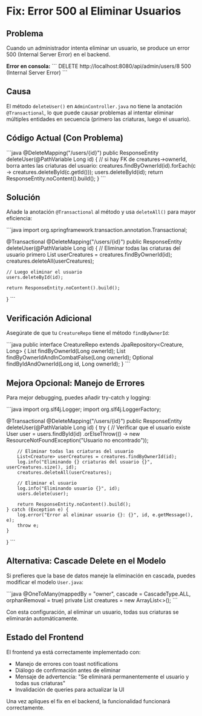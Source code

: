 # Fix: Error 500 al Eliminar Usuarios

## Problema

Cuando un administrador intenta eliminar un usuario, se produce un error 500 (Internal Server Error) en el backend.

**Error en consola:**
\`\`\`
DELETE http://localhost:8080/api/admin/users/8 500 (Internal Server Error)
\`\`\`

## Causa

El método `deleteUser()` en `AdminController.java` no tiene la anotación `@Transactional`, lo que puede causar problemas al intentar eliminar múltiples entidades en secuencia (primero las criaturas, luego el usuario).

## Código Actual (Con Problema)

\`\`\`java
@DeleteMapping("/users/{id}")
public ResponseEntity<Void> deleteUser(@PathVariable Long id) {
    // si hay FK de creatures->ownerId, borra antes las criaturas del usuario:
    creatures.findByOwnerId(id).forEach(c -> creatures.deleteById(c.getId()));
    users.deleteById(id);
    return ResponseEntity.noContent().build();
}
\`\`\`

## Solución

Añade la anotación `@Transactional` al método y usa `deleteAll()` para mayor eficiencia:

\`\`\`java
import org.springframework.transaction.annotation.Transactional;

@Transactional
@DeleteMapping("/users/{id}")
public ResponseEntity<Void> deleteUser(@PathVariable Long id) {
    // Eliminar todas las criaturas del usuario primero
    List<Creature> userCreatures = creatures.findByOwnerId(id);
    creatures.deleteAll(userCreatures);
    
    // Luego eliminar el usuario
    users.deleteById(id);
    
    return ResponseEntity.noContent().build();
}
\`\`\`

## Verificación Adicional

Asegúrate de que tu `CreatureRepo` tiene el método `findByOwnerId`:

\`\`\`java
public interface CreatureRepo extends JpaRepository<Creature, Long> {
    List<Creature> findByOwnerId(Long ownerId);
    List<Creature> findByOwnerIdAndInCombatFalse(Long ownerId);
    Optional<Creature> findByIdAndOwnerId(Long id, Long ownerId);
}
\`\`\`

## Mejora Opcional: Manejo de Errores

Para mejor debugging, puedes añadir try-catch y logging:

\`\`\`java
import org.slf4j.Logger;
import org.slf4j.LoggerFactory;

@Transactional
@DeleteMapping("/users/{id}")
public ResponseEntity<Void> deleteUser(@PathVariable Long id) {
    try {
        // Verificar que el usuario existe
        User user = users.findById(id)
            .orElseThrow(() -> new ResourceNotFoundException("Usuario no encontrado"));
        
        // Eliminar todas las criaturas del usuario
        List<Creature> userCreatures = creatures.findByOwnerId(id);
        log.info("Eliminando {} criaturas del usuario {}", userCreatures.size(), id);
        creatures.deleteAll(userCreatures);
        
        // Eliminar el usuario
        log.info("Eliminando usuario {}", id);
        users.delete(user);
        
        return ResponseEntity.noContent().build();
    } catch (Exception e) {
        log.error("Error al eliminar usuario {}: {}", id, e.getMessage(), e);
        throw e;
    }
}
\`\`\`

## Alternativa: Cascade Delete en el Modelo

Si prefieres que la base de datos maneje la eliminación en cascada, puedes modificar el modelo `User.java`:

\`\`\`java
@OneToMany(mappedBy = "owner", cascade = CascadeType.ALL, orphanRemoval = true)
private List<Creature> creatures = new ArrayList<>();
\`\`\`

Con esta configuración, al eliminar un usuario, todas sus criaturas se eliminarán automáticamente.

## Estado del Frontend

El frontend ya está correctamente implementado con:
- Manejo de errores con toast notifications
- Diálogo de confirmación antes de eliminar
- Mensaje de advertencia: "Se eliminará permanentemente el usuario y todas sus criaturas"
- Invalidación de queries para actualizar la UI

Una vez apliques el fix en el backend, la funcionalidad funcionará correctamente.

